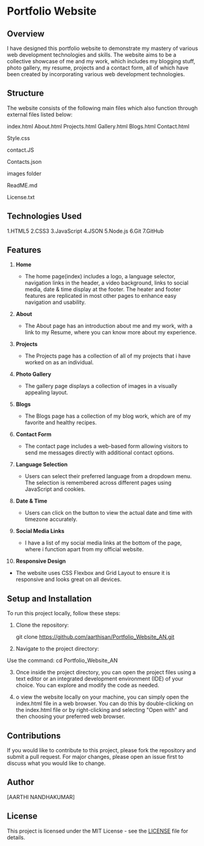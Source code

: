 # Portfolio Website

## Overview

I have designed this portfolio website to demonstrate my mastery of various web development technologies and skills. The website aims to be a collective showcase of me and my work, which includes my blogging stuff, photo gallery, my resume, projects and a contact form, all of which have been created by incorporating various web development technologies.

## Structure

The website consists of the following main files which also function through external files listed below:

 index.html
 About.html
 Projects.html
 Gallery.html
 Blogs.html 
 Contact.html

 Style.css

 contact.JS
 
 Contacts.json

 images folder

 ReadME.md

 License.txt

## Technologies Used

 1.HTML5
 2.CSS3
 3.JavaScript
 4.JSON
 5.Node.js
 6.Git
 7.GitHub


## Features

1. **Home**
   - The home page(index) includes a logo, a language selector,  navigation links in the header, a video background, links to social media, date & time display at the footer. The heater and footer features are replicated in most other pages to enhance easy navigation and usability.

2. **About**
   - The About page has an introduction about me and my work, with a link to my Resume, where you can know more about my experience.
  
3. **Projects**
   - The Projects page has a collection of all of my projects that i have worked on as an individual.

4. **Photo Gallery**
   - The gallery page displays a collection of images in a visually appealing layout.
  
5. **Blogs**
   - The Blogs page has a collection of my blog work, which are of my favorite and healthy recipes.

6. **Contact Form**
   - The contact page includes a web-based form allowing visitors to send me messages directly with additional contact options.

7. **Language Selection**
   - Users can select their preferred language from a dropdown menu. The selection is remembered across different pages using JavaScript and cookies.

8. **Date & Time**
   - Users can click on the button to view the actual date and time with timezone accurately.
  
9. **Social Media Links**
   - I have a list of my social media links at the bottom of the page, where i function apart from my official website.

10. **Responsive Design**
   - The website uses CSS Flexbox and Grid Layout to ensure it is responsive and looks great on all devices.
  

## Setup and Installation

To run this project locally, follow these steps:

1. Clone the repository:
   
   git clone https://github.com/aarthisan/Portfolio_Website_AN.git

2. Navigate to the project directory:
  
  Use the command: cd Portfolio_Website_AN

3. Once inside the project directory, you can open the project files using a text editor or an integrated development environment (IDE) of your choice. You can explore and modify the code as needed.

4. o view the website locally on your machine, you can simply open the index.html file in a web browser. You can do this by double-clicking on the index.html file or by right-clicking and selecting "Open with" and then choosing your preferred web browser.


## Contributions

If you would like to contribute to this project, please fork the repository and submit a pull request. For major changes, please open an issue first to discuss what you would like to change.

## Author

[AARTHI NANDHAKUMAR]

## License

This project is licensed under the MIT License - see the [LICENSE](License.txt) file for details.